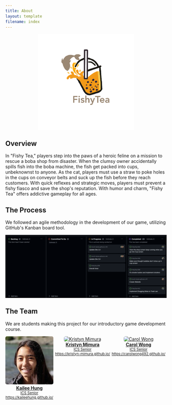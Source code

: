 ```yaml
---
title: About
layout: template
filename: index
---
```


<img src="Assets/FishyTea.png" alt="logo" style="height: 300px; width:300px; display: block; margin-left: auto; margin-right: auto;"/>

## Overview

In "Fishy Tea," players step into the paws of a heroic feline on a mission to rescue a boba shop from disaster. When the clumsy owner accidentally spills fish into the boba machine, the fish get packed into cups, unbeknownst to anyone. As the cat, players must use a straw to poke holes in the cups on conveyor belts and suck up the fish before they reach customers. With quick reflexes and strategic moves, players must prevent a fishy fiasco and save the shop's reputation. With humor and charm, "Fishy Tea" offers addictive gameplay for all ages.

## The Process

We followed an agile methodology in the development of our game, utilizing GitHub's Kanban board tool.

<a href="https://github.com/orgs/mochi-bytes/projects/1"></a>

<img src="Assets/Kanban.png" alt="first-brainstorm" style="display: block; margin-left: auto; margin-right: auto;"/>

## The Team

We are students making this project for our introductory game development course.

<div style="display: flex; text-align: center; justify-content: space-between; max-width: 500px;">
    <div style="display: flex; flex-direction: column;">
        <a href="https://kaileehung.github.io/" target="_blank">
            <img src="Assets/kailee.png" height="150px" alt="Kailee Hung" style="border-radius: 5px;">
        <div><b>Kailee Hung</b></div>
        <div style="font-size: 0.7rem">ICS Senior<br>https://kaileehung.github.io/</div>
        </a>
    </div>
    <div>
        <a href="https://kristyn-mimura.github.io/" target="_blank">
            <img src="Assets/kristyn.png" height="150px" alt="Kristyn Mimura" style="border-radius: 5px;">
         <div><b>Kristyn Mimura</b></div>
        <div style="font-size: 0.7rem">ICS Senior<br>https://kristyn-mimura.github.io/</div>
        </a> 
    </div>
    <div> 
        <a href="https://carolwong492.github.io/" target="_blank">
            <img src="Assets/carol.png" height="150px" alt="Carol Wong" style="border-radius: 5px;">
        <div><b>Carol Wong</b></div>
        <div style="font-size: 0.7rem">ICS Senior<br>https://carolwong492.github.io/</div>
        </a>
    </div>
</div>
